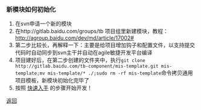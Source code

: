 ### 新模块如何初始化

1. 在svn申请一个新的模块
2. 在http://gitlab.baidu.com/groups/tb 项目组里新建模块，教程：http://agroup.baidu.com/dev/md/article/17002#
3. 第二步比较长，再解释一下：主要是给项目增加钩子和配置文件，以支持提交代码时自动同步到svn主干并自动在agile敏捷开发平台编译
4. 项目建好后，在第二步创建的文件夹中，执行`git clone http://gitlab.baidu.com/tb-component/mis-template.git mis-template;mv mis-template/* ./;sudo rm -rf mis-template`命令拷贝通用项目模板，新模块初始化完毕了
5. 按照 [快速入手](readme.md) 的步骤开始开发！

[返回](readme.md)